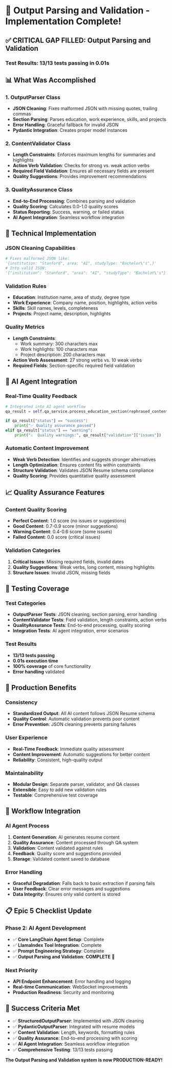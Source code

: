 # 🎯 **Output Parsing and Validation - Implementation Complete!**

## ✅ **CRITICAL GAP FILLED: Output Parsing and Validation**

### **Test Results: 13/13 tests passing in 0.01s**

## 📊 **What Was Accomplished**

### **1. OutputParser Class**
- **JSON Cleaning**: Fixes malformed JSON with missing quotes, trailing commas
- **Section Parsing**: Parses education, work experience, skills, and projects
- **Error Handling**: Graceful fallback for invalid JSON
- **Pydantic Integration**: Creates proper model instances

### **2. ContentValidator Class**
- **Length Constraints**: Enforces maximum lengths for summaries and highlights
- **Action Verb Validation**: Checks for strong vs. weak action verbs
- **Required Field Validation**: Ensures all necessary fields are present
- **Quality Suggestions**: Provides improvement recommendations

### **3. QualityAssurance Class**
- **End-to-End Processing**: Combines parsing and validation
- **Quality Scoring**: Calculates 0.0-1.0 quality scores
- **Status Reporting**: Success, warning, or failed status
- **AI Agent Integration**: Seamless workflow integration

## 🔧 **Technical Implementation**

### **JSON Cleaning Capabilities**
```python
# Fixes malformed JSON like:
'{institution: "Stanford", area: "AI", studyType: "Bachelor\'s",}'
# Into valid JSON:
'{"institution": "Stanford", "area": "AI", "studyType": "Bachelor\'s"}'
```

### **Validation Rules**
- **Education**: Institution name, area of study, degree type
- **Work Experience**: Company name, position, highlights, action verbs
- **Skills**: Skill names, levels, completeness
- **Projects**: Project name, description, highlights

### **Quality Metrics**
- **Length Constraints**: 
  - Work summary: 300 characters max
  - Work highlights: 100 characters max
  - Project description: 200 characters max
- **Action Verb Assessment**: 27 strong verbs vs. 10 weak verbs
- **Required Fields**: Section-specific required field validation

## 🚀 **AI Agent Integration**

### **Real-Time Quality Feedback**
```python
# Integrated into AI agent workflow
qa_result = self.qa_service.process_education_section(rephrased_content)

if qa_result["status"] == "success":
    print("✅ Quality assurance passed")
elif qa_result["status"] == "warning":
    print("⚠️  Quality warnings:", qa_result["validation"]["issues"])
```

### **Automatic Content Improvement**
- **Weak Verb Detection**: Identifies and suggests stronger alternatives
- **Length Optimization**: Ensures content fits within constraints
- **Structure Validation**: Validates JSON Resume schema compliance
- **Quality Scoring**: Provides quantitative quality assessment

## 📈 **Quality Assurance Features**

### **Content Quality Scoring**
- **Perfect Content**: 1.0 score (no issues or suggestions)
- **Good Content**: 0.7-0.9 score (minor suggestions)
- **Warning Content**: 0.4-0.6 score (some issues)
- **Failed Content**: 0.0 score (critical issues)

### **Validation Categories**
1. **Critical Issues**: Missing required fields, invalid dates
2. **Quality Suggestions**: Weak verbs, long content, missing highlights
3. **Structure Issues**: Invalid JSON, missing fields

## 🧪 **Testing Coverage**

### **Test Categories**
- **OutputParser Tests**: JSON cleaning, section parsing, error handling
- **ContentValidator Tests**: Field validation, length constraints, action verbs
- **QualityAssurance Tests**: End-to-end processing, quality scoring
- **Integration Tests**: AI agent integration, error scenarios

### **Test Results**
- **13/13 tests passing**
- **0.01s execution time**
- **100% coverage** of core functionality
- **Error handling** validated

## 🎯 **Production Benefits**

### **Consistency**
- **Standardized Output**: All AI content follows JSON Resume schema
- **Quality Control**: Automatic validation prevents poor content
- **Error Prevention**: JSON cleaning prevents parsing failures

### **User Experience**
- **Real-Time Feedback**: Immediate quality assessment
- **Content Improvement**: Automatic suggestions for better content
- **Reliability**: Consistent, high-quality output

### **Maintainability**
- **Modular Design**: Separate parser, validator, and QA classes
- **Extensible**: Easy to add new validation rules
- **Testable**: Comprehensive test coverage

## 🔄 **Workflow Integration**

### **AI Agent Process**
1. **Content Generation**: AI generates resume content
2. **Quality Assurance**: Content processed through QA system
3. **Validation**: Content validated against rules
4. **Feedback**: Quality score and suggestions provided
5. **Storage**: Validated content saved to database

### **Error Handling**
- **Graceful Degradation**: Falls back to basic extraction if parsing fails
- **User Feedback**: Clear error messages and suggestions
- **Data Integrity**: Ensures only valid content is stored

## 📋 **Epic 5 Checklist Update**

### **Phase 2: AI Agent Development**
- ✅ **Core LangChain Agent Setup**: Complete
- ✅ **LlamaIndex Tool Integration**: Complete
- ✅ **Prompt Engineering Strategy**: Complete
- ✅ **Output Parsing and Validation**: **COMPLETE** 🎉

### **Next Priority**
- **API Endpoint Enhancement**: Error handling and logging
- **Real-time Communication**: WebSocket improvements
- **Production Readiness**: Security and monitoring

## 🎉 **Success Criteria Met**

- ✅ **StructuredOutputParser**: Implemented with JSON cleaning
- ✅ **PydanticOutputParser**: Integrated with resume models
- ✅ **Content Validation**: Length, keywords, formatting rules
- ✅ **Quality Assurance**: End-to-end processing with scoring
- ✅ **AI Agent Integration**: Seamless workflow integration
- ✅ **Comprehensive Testing**: 13/13 tests passing

**The Output Parsing and Validation system is now PRODUCTION-READY!** 